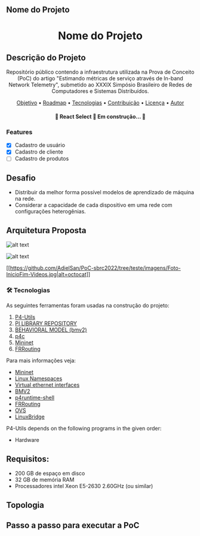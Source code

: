 ## Nome do Projeto
<h1 align="center">Nome do Projeto</h1>

## Descrição do Projeto
<p align="center">
Repositório público contendo a infraestrutura utilizada na Prova de Conceito (PoC) do artigo "Estimando métricas de serviço através de In-band Network Telemetry", submetido ao XXXIX Simpósio Brasileiro de Redes de Computadores e Sistemas Distribuídos.
</p>


<p align="center">
 <a href="#objetivo">Objetivo</a> •
 <a href="#roadmap">Roadmap</a> •
 <a href="#tecnologias">Tecnologias</a> •
 <a href="#contribuicao">Contribuição</a> •
 <a href="#licenc-a">Licença</a> •
 <a href="#autor">Autor</a>
</p>

<h4 align="center">
	🚧  React Select 🚀 Em construção...  🚧
</h4>

### Features

- [x] Cadastro de usuário
- [x] Cadastro de cliente
- [ ] Cadastro de produtos

## Desafio
- Distribuir da melhor forma possível modelos de aprendizado de máquina na rede.
- Considerar a capacidade de cada dispositivo em uma rede com configurações heterogênias.

## Arquitetura Proposta

![alt text](/imagens/Foto-InicioDim-Videos.jpg)

![alt text](http://url/to/img.png)

[[https://github.com/AdielSan/PoC-sbrc2022/tree/teste/imagens/Foto-InicioFim-Videos.jpg|alt=octocat]]


### 🛠 Tecnologias

As seguintes ferramentas foram usadas na construção do projeto:
1. [P4-Utils](https://github.com/nsg-ethz/p4-utils)
2. [PI LIBRARY REPOSITORY](https://github.com/p4lang/PI)
3. [BEHAVIORAL MODEL (bmv2)](https://github.com/p4lang/behavioral-model)
4. [p4c](https://github.com/p4lang/p4c)
5. [Mininet](https://github.com/mininet/mininet)
6. [FRRouting](https://github.com/FRRouting/FRR)

Para mais informações veja:

- [Mininet](http://mininet.org/)
- [Linux Namespaces](https://blogs.igalia.com/dpino/2016/04/10/network-namespaces/)
- [Virtual ethernet interfaces](http://man7.org/linux/man-pages/man4/veth.4.html)
- [BMV2](https://github.com/p4lang/behavioral-model)
- [p4runtime-shell](https://github.com/p4lang/p4runtime-shell)
- [FRRouting](https://frrouting.org/)
- [OVS](https://www.openvswitch.org/)
- [LinuxBridge](https://cloudbuilder.in/blogs/2013/12/02/linux-bridge-virtual-networking/)


P4-Utils depends on the following programs in the given order:
* Hardware





## Requisitos:

- 200 GB de espaço em disco
- 32 GB de memória RAM
- Processadores intel Xeon E5-2630 2.60GHz (ou similar)


## Topologia


## Passo a passo para executar a PoC

